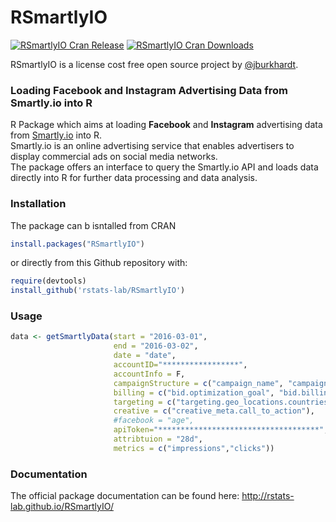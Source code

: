 RSmartlyIO
========================================================

[![RSmartlyIO Cran Release](https://www.r-pkg.org/badges/version-last-release/RSmartlyIO)](https://cran.rstudio.com/web/packages/RSmartlyIO/index.html) [![RSmartlyIO Cran Downloads](https://cranlogs.r-pkg.org/badges/grand-total/RSmartlyIO)](https://cran.rstudio.com/web/packages/RSmartlyIO/index.html)


RSmartlyIO is a license cost free open source project by [@jburkhardt](https://github.com/jburkhardt).

### Loading Facebook and Instagram Advertising Data from Smartly.io into R

R Package which aims at loading **Facebook** and **Instagram** advertising data from [Smartly.io](https://app.smartly.io) into R.  
Smartly.io is an online advertising service that enables advertisers to display commercial ads on social media networks.  
The package offers an interface to query the Smartly.io API and loads data directly into R for further data processing and data analysis.

### Installation

The package can b isntalled from CRAN

```R
install.packages("RSmartlyIO")
```

or directly from this Github repository with:

```R
require(devtools)
install_github('rstats-lab/RSmartlyIO')
```

### Usage
```R
data <- getSmartlyData(start = "2016-03-01",
                       end = "2016-03-02",
                       date = "date",
                       accountID="*****************",
                       accountInfo = F,
                       campaignStructure = c("campaign_name", "campaign_fb_id"),
                       billing = c("bid.optimization_goal", "bid.billing_event"),
                       targeting = c("targeting.geo_locations.countries"),
                       creative = c("creative_meta.call_to_action"),
                       #facebook = "age",
                       apiToken="************************************",
                       attribtuion = "28d",
                       metrics = c("impressions","clicks"))
```

### Documentation

The official package documentation can be found here: http://rstats-lab.github.io/RSmartlyIO/
